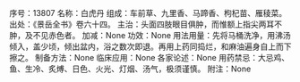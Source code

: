 序号：13807
名称：白虎丹
组成：车前草、九里香、马蹄香、枸杞苗、雁稜菜。
出处：《景岳全书》卷六十四。
主治：头面四肢眼目俱肿，而惟额上指尖两耳不肿，及不见赤色者。
加减：None
功效：None
用法用量：先将马桶洗净，用沸汤倾入，盖少顷，倾出盆内，浴之数次即退。再用上药同捣烂，和麻油遍身自上而下擦之。
制备方法：None
临床应用：None
各家论述：None
用药禁忌：大忌鸡、鱼、生冷、炙煿、日色、火光、灯烟、汤气，极须谨慎。
附注：None
